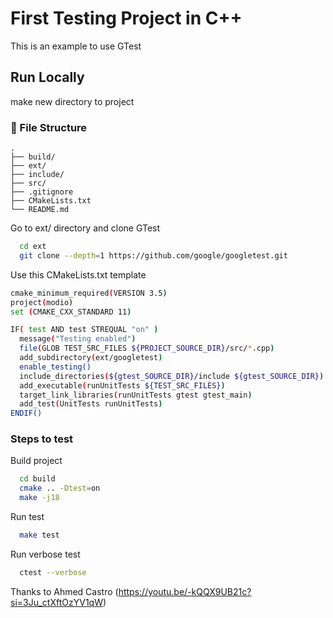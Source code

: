 
# First Testing Project in C++  
This is an example to use GTest  

## Run Locally  
make new directory to project

###  :file_folder: File Structure
```
.
├── build/
├── ext/
├── include/
├── src/
├── .gitignore
├── CMakeLists.txt
└── README.md
```

Go to ext/ directory and clone GTest
~~~bash
  cd ext
  git clone --depth=1 https://github.com/google/googletest.git
~~~

Use this CMakeLists.txt template

~~~bash  
cmake_minimum_required(VERSION 3.5)
project(modio)
set (CMAKE_CXX_STANDARD 11)

IF( test AND test STREQUAL "on" )
  message("Testing enabled")
  file(GLOB TEST_SRC_FILES ${PROJECT_SOURCE_DIR}/src/*.cpp)
  add_subdirectory(ext/googletest)
  enable_testing()
  include_directories(${gtest_SOURCE_DIR}/include ${gtest_SOURCE_DIR})
  add_executable(runUnitTests ${TEST_SRC_FILES})
  target_link_libraries(runUnitTests gtest gtest_main)
  add_test(UnitTests runUnitTests)
ENDIF()
~~~

### Steps to test
Build project
~~~bash  
  cd build
  cmake .. -Dtest=on
  make -j18
~~~

Run test
~~~bash  
  make test
~~~

Run verbose test
~~~bash  
  ctest --verbose
~~~

Thanks to Ahmed Castro (https://youtu.be/-kQQX9UB21c?si=3Ju_ctXftOzYV1qW)
